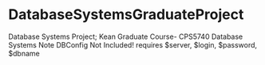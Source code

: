 # DatabaseSystemsGraduateProject
Database Systems Project; Kean Graduate Course- CPS5740 Database Systems
Note DBConfig Not Included! requires $server, $login, $password, $dbname
